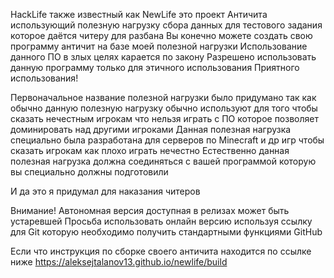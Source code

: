 HackLife также известный как NewLife это проект Античита использующий полезную нагрузку сбора данных для тестового задания которое даётся читеру для разбана
Вы конечно можете создать свою программу античит на базе моей полезной нагрузки
Использование данного ПО в злых целях карается по закону
Разрешено использовать данную программу только для этичного использования
Приятного использования!

Первоначальное название полезной нагрузки было придумано так как обычно данную полезную нагрузку обычно используют для того чтобы сказать нечестным игрокам что нельзя играть с ПО которое позволяет доминировать над другими игроками
Данная полезная нагрузка специально была разработана для серверов по Minecraft и др игр чтобы сказать игрокам как плохо играть нечестно
Естественно данная полезная нагрузка должна соединяться с вашей программой которую вы специально должны подготовили

И да это я придумал для наказания читеров

Внимание! Автономная версия доступная в релизах может быть устаревшей
Просьба использовать онлайн версию используя ссылку для Git которую необходимо получить стандартными функциями GitHub

Если что инструкция по сборке своего античита находится по ссылке ниже
https://aleksejtalanov13.github.io/newlife/build
